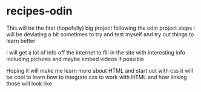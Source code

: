 # recipes-odin
This will be the first (hopefully) big project following the odin project steps
i will be deviating a bit sometimes to try and test myself and try out things to learn better 

i will get a lot of info off the internet to fill in the site with interesting info
including pictures and maybe embed videos if possible

Hoping it will make me learn more about HTML and start out with css
it will be cool to learn how to integrate css to work with HTML and how linking those will look like
